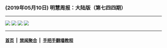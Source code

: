 ### (2019年05月10日) 明慧周报：大陆版（第七四四期） 

---

<img src="http://qikan.minghui.org/mhqkpage/qikanimage/2019/05/09/mhzb_744_pdf-online1.png"/> 

<img src="http://qikan.minghui.org/mhqkpage/qikanimage/2019/05/09/mhzb_744_pdf-online2.png"/> 

<img src="http://qikan.minghui.org/mhqkpage/qikanimage/2019/05/09/mhzb_744_pdf-online3.png"/> 

<img src="http://qikan.minghui.org/mhqkpage/qikanimage/2019/05/09/mhzb_744_pdf-online4.png"/> 



---

#### [首页](../../../..) &nbsp;|&nbsp; [禁闻聚合](https://github.com/gfw-breaker/banned-news) &nbsp;|&nbsp; [手把手翻墙教程](https://github.com/gfw-breaker/guides) 